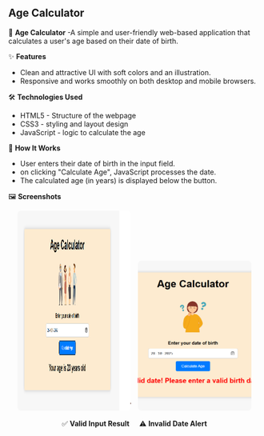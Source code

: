 ## Age Calculator

🧮 **Age Calculator**
-A simple and user-friendly web-based application that calculates a user's age based on their date of birth.
    
✨ **Features**
- Clean and attractive UI with soft colors and an illustration.
- Responsive and works smoothly on both desktop and mobile browsers.

🛠️ **Technologies Used**
 - HTML5 - Structure of the webpage
 - CSS3 - styling and layout design
 - JavaScript - logic to calculate the age

🚀 **How It Works**
 - User enters their date of birth in the input field.
 - on clicking "Calculate Age", JavaScript processes the date.
 - The calculated age (in years) is displayed below the button.

🖼️ **Screenshots**  

<p align="center">
  <img src="./Images/screenshot_valid.png" alt="Valid Input Result" width="45%" height="400px" style="margin-right: 10px; border-radius: 8px;" />
  <img src="./Images/screenshot_invalid.png" alt="Invalid Date Alert" width="45%" height="300px" style="object-fit: cover; border-radius: 8px;" />
</p>

<p align="center">
  ✅ <b>Valid Input Result</b> &nbsp;&nbsp;&nbsp; ⚠️ <b>Invalid Date Alert</b>
</p>




